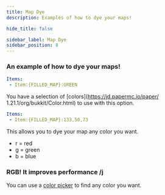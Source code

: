 ```yaml
---
title: Map Dye
description: Examples of how to dye your maps!

hide_title: false

sidebar_label: Map Dye
sidebar_position: 8
---
```

### An example of how to dye your maps!
```yml
Items:
 - Item:{FILLED_MAP}:GREEN
```
You have a selection of [colors](https://jd.papermc.io/paper/ 1.21.1/org/bukkit/Color.html) to use with this option.

```yml
Items:
 - Item:{FILLED_MAP}:133,50,73
```
This allows you to dye your map any color you want.

* r = red
* g = green
* b = blue

### RGB! It improves performance /j
You can use a [color picker](https://htmlcolorcodes.com/color-picker/) to find any color you want.